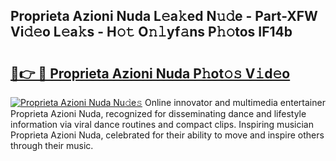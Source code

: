 ## Proprieta Azioni Nuda L𝚎a𝚔ed N𝚞𝚍e - Part-XFW Vi𝚍𝚎o L𝚎a𝚔s - H𝚘𝚝 O𝚗𝚕yf𝚊ns P𝚑𝚘tos IF14b

# <h2><a href="http://kf3ho00.oniu.top/?m=Proprieta+Azioni+Nuda">🔗👉 🔴 Proprieta Azioni Nuda P𝚑ot𝚘𝚜 V𝚒d𝚎o</a></h2>

[![Proprieta Azioni Nuda Nu𝚍e𝚜](https://i.imgur.com/0qMVB7G.gif)](http://kf3ho00.oniu.top/?m=Proprieta+Azioni+Nuda)
Online innovator and multimedia entertainer Proprieta Azioni Nuda, recognized for disseminating dance and lifestyle information via viral dance routines and compact clips. Inspiring musician Proprieta Azioni Nuda, celebrated for their ability to move and inspire others through their music.  
